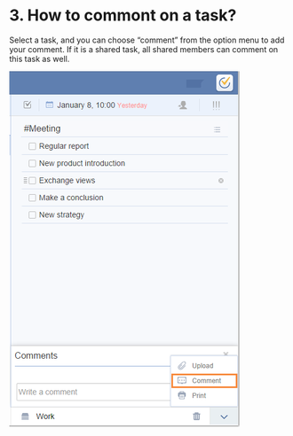 # 3. How to commont on a task?
Select a task, and you can choose “comment” from the option menu to add your comment. If it is a shared task, all shared members can comment on this task as well.

![](../images/image1.14.3W.png)

